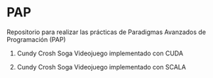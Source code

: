# PAP
Repositorio para realizar las prácticas de Paradigmas Avanzados de Programación (PAP)

1. Cundy Crosh Soga
Videojuego implementado con CUDA

2. Cundy Crosh Soga
Videojuego implementado con SCALA

